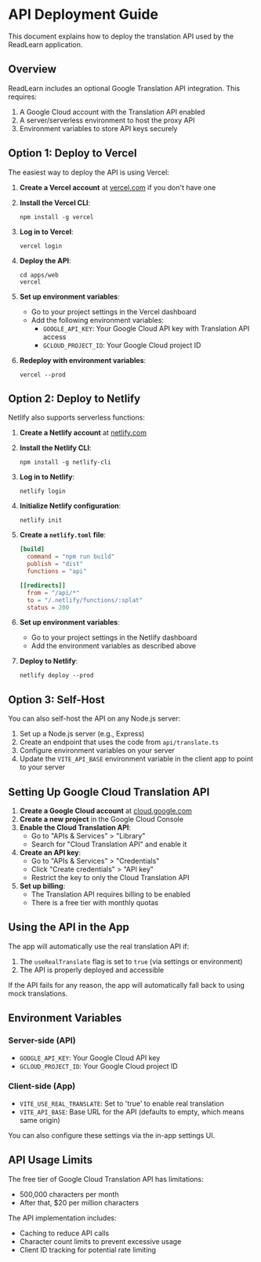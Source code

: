 # API Deployment Guide

This document explains how to deploy the translation API used by the ReadLearn application.

## Overview

ReadLearn includes an optional Google Translation API integration. This requires:

1. A Google Cloud account with the Translation API enabled
2. A server/serverless environment to host the proxy API
3. Environment variables to store API keys securely

## Option 1: Deploy to Vercel

The easiest way to deploy the API is using Vercel:

1. **Create a Vercel account** at [vercel.com](https://vercel.com) if you don't have one
2. **Install the Vercel CLI**:
   ```
   npm install -g vercel
   ```
3. **Log in to Vercel**:
   ```
   vercel login
   ```
4. **Deploy the API**:
   ```
   cd apps/web
   vercel
   ```
5. **Set up environment variables**:
   - Go to your project settings in the Vercel dashboard
   - Add the following environment variables:
     - `GOOGLE_API_KEY`: Your Google Cloud API key with Translation API access
     - `GCLOUD_PROJECT_ID`: Your Google Cloud project ID
   
6. **Redeploy with environment variables**:
   ```
   vercel --prod
   ```

## Option 2: Deploy to Netlify

Netlify also supports serverless functions:

1. **Create a Netlify account** at [netlify.com](https://netlify.com)
2. **Install the Netlify CLI**:
   ```
   npm install -g netlify-cli
   ```
3. **Log in to Netlify**:
   ```
   netlify login
   ```
4. **Initialize Netlify configuration**:
   ```
   netlify init
   ```
5. **Create a `netlify.toml` file**:
   ```toml
   [build]
     command = "npm run build"
     publish = "dist"
     functions = "api"
   
   [[redirects]]
     from = "/api/*"
     to = "/.netlify/functions/:splat"
     status = 200
   ```
6. **Set up environment variables**:
   - Go to your project settings in the Netlify dashboard
   - Add the environment variables as described above
   
7. **Deploy to Netlify**:
   ```
   netlify deploy --prod
   ```

## Option 3: Self-Host

You can also self-host the API on any Node.js server:

1. Set up a Node.js server (e.g., Express)
2. Create an endpoint that uses the code from `api/translate.ts`
3. Configure environment variables on your server
4. Update the `VITE_API_BASE` environment variable in the client app to point to your server

## Setting Up Google Cloud Translation API

1. **Create a Google Cloud account** at [cloud.google.com](https://cloud.google.com)
2. **Create a new project** in the Google Cloud Console
3. **Enable the Cloud Translation API**:
   - Go to "APIs & Services" > "Library"
   - Search for "Cloud Translation API" and enable it
4. **Create an API key**:
   - Go to "APIs & Services" > "Credentials"
   - Click "Create credentials" > "API key"
   - Restrict the key to only the Cloud Translation API
5. **Set up billing**:
   - The Translation API requires billing to be enabled
   - There is a free tier with monthly quotas

## Using the API in the App

The app will automatically use the real translation API if:

1. The `useRealTranslate` flag is set to `true` (via settings or environment)
2. The API is properly deployed and accessible

If the API fails for any reason, the app will automatically fall back to using mock translations.

## Environment Variables

### Server-side (API)
- `GOOGLE_API_KEY`: Your Google Cloud API key
- `GCLOUD_PROJECT_ID`: Your Google Cloud project ID

### Client-side (App)
- `VITE_USE_REAL_TRANSLATE`: Set to 'true' to enable real translation
- `VITE_API_BASE`: Base URL for the API (defaults to empty, which means same origin)

You can also configure these settings via the in-app settings UI.

## API Usage Limits

The free tier of Google Cloud Translation API has limitations:

- 500,000 characters per month
- After that, $20 per million characters

The API implementation includes:
- Caching to reduce API calls
- Character count limits to prevent excessive usage
- Client ID tracking for potential rate limiting